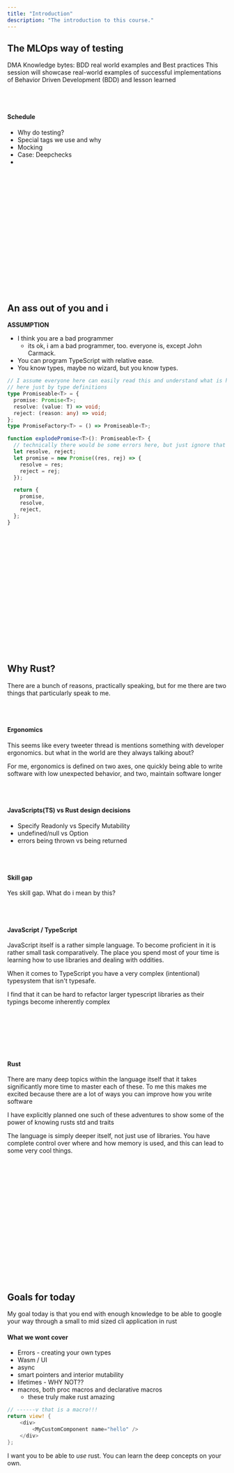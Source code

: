 ```yaml
---
title: "Introduction"
description: "The introduction to this course."
---
```


## The MLOps way of testing

DMA Knowledge bytes: BDD real world examples and Best practices
This session will showcase real-world examples of successful implementations of Behavior Driven Development (BDD) and lesson learned

<br />
<br />

#### **Schedule**

- Why do testing?
- Special tags we use and why
- Mocking
- Case: Deepchecks
- 

<br />
<br />
<br />
<br />
<br />
<br />
<br />
<br />
<br />
<br />
<br />
<br />
<br />
<br />
<br />
<br />

## An ass out of you and i

**ASSUMPTION**

- I think you are a bad programmer
  - its ok, i am a bad programmer, too. everyone is, except John Carmack.
- You can program TypeScript with relative ease.
- You know types, maybe no wizard, but you know types.

```typescript
// I assume everyone here can easily read this and understand what is happening
// here just by type definitions
type Promiseable<T> = {
  promise: Promise<T>;
  resolve: (value: T) => void;
  reject: (reason: any) => void;
};
type PromiseFactory<T> = () => Promiseable<T>;

function explodePromise<T>(): Promiseable<T> {
  // technically there would be some errors here, but just ignore that :)
  let resolve, reject;
  let promise = new Promise((res, rej) => {
    resolve = res;
    reject = rej;
  });

  return {
    promise,
    resolve,
    reject,
  };
}
```

<br />
<br />
<br />
<br />
<br />
<br />
<br />
<br />
<br />
<br />
<br />
<br />
<br />
<br />
<br />
<br />

## Why Rust?

There are a bunch of reasons, practically speaking, but for me there are two
things that particularly speak to me.

<br />
<br />

#### **Ergonomics**

This seems like every tweeter thread is mentions something with developer
ergonomics. but what in the world are they always talking about?

For me, ergonomics is defined on two axes, one quickly being able to write
software with low unexpected behavior, and two, maintain software longer

<br />
<br />

#### **JavaScripts(TS) vs Rust design decisions**

- Specify Readonly vs Specify Mutability
- undefined/null vs Option
- errors being thrown vs being returned

<br />
<br />

#### **Skill gap**

Yes skill gap. What do i mean by this?

<br />
<br />

#### **JavaScript / TypeScript**

JavaScript itself is a rather simple language. To become proficient in it is
rather small task comparatively. The place you spend most of your time is
learning how to use libraries and dealing with oddities.

When it comes to TypeScript you have a very complex (intentional) typesystem
that isn't typesafe.

I find that it can be hard to refactor larger typescript libraries as their
typings become inherently complex

## <br />

<br />
<br />

#### **Rust**

There are many deep topics within the language itself that it takes
significantly more time to master each of these. To me this makes me excited
because there are a lot of ways you can improve how you write software

I have explicitly planned one such of these adventures to show some of the
power of knowing rusts std and traits

The language is simply deeper itself, not just use of libraries. You have
complete control over where and how memory is used, and this can lead to some
very cool things.

<br />
<br />
<br />
<br />
<br />
<br />
<br />
<br />
<br />
<br />
<br />
<br />
<br />
<br />
<br />
<br />

## Goals for today

My goal today is that you end with enough knowledge to be able to google your
way through a small to mid sized cli application in rust

#### **What we wont cover**

- Errors - creating your own types
- Wasm / UI
- async
- smart pointers and interior mutability
- lifetimes - WHY NOT??
- macros, both proc macros and declarative macros
  - these truly make rust amazing

```rust
// ------v that is a macro!!!
return view! {
    <div>
        <MyCustomComponent name="hello" />
    </div>
};
```

I want you to be able to _use_ rust. You can learn the deep concepts on your
own.

<br />
<br />
<br />
<br />
<br />
<br />
<br />
<br />
<br />
<br />
<br />
<br />
<br />
<br />
<br />
<br />
